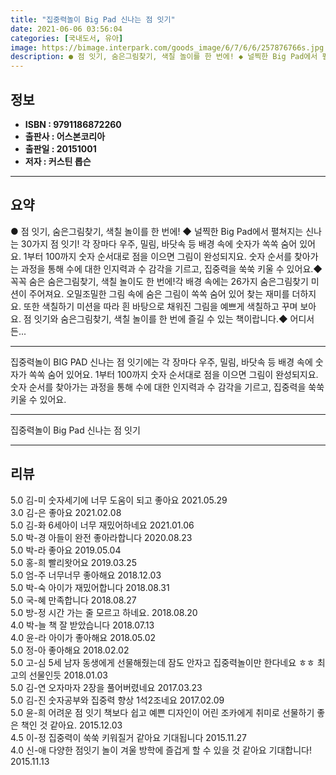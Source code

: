 ```yaml
---
title: "집중력놀이 Big Pad 신나는 점 잇기"
date: 2021-06-06 03:56:04
categories: [국내도서, 유아]
image: https://bimage.interpark.com/goods_image/6/7/6/6/257876766s.jpg
description: ● 점 잇기, 숨은그림찾기, 색칠 놀이를 한 번에! ◆ 널찍한 Big Pad에서 펼쳐지는 신나는 30가지 점 잇기! 각 장마다 우주, 밀림, 바닷속 등 배경 속에 숫자가 쏙쏙 숨어 있어요. 1부터 100까지 숫자 순서대로 점을 이으면 그림이 완성되지요. 숫자 순서를 찾아가는 과정을 통
---
```


## **정보**

- **ISBN : 9791186872260**
- **출판사 : 어스본코리아**
- **출판일 : 20151001**
- **저자 : 커스틴 롭슨**

------



## **요약**

●  점 잇기, 숨은그림찾기, 색칠 놀이를 한 번에! ◆ 널찍한 Big Pad에서 펼쳐지는 신나는 30가지 점 잇기! 각 장마다 우주, 밀림, 바닷속 등 배경 속에 숫자가 쏙쏙 숨어 있어요. 1부터 100까지 숫자 순서대로 점을 이으면 그림이 완성되지요. 숫자 순서를 찾아가는 과정을 통해 수에 대한 인지력과 수 감각을 기르고, 집중력을 쑥쑥 키울 수 있어요.◆ 꼭꼭 숨은 숨은그림찾기, 색칠 놀이도 한 번에!각 배경 속에는 26가지 숨은그림찾기 미션이 주어져요. 오밀조밀한 그림 속에 숨은 그림이 쏙쏙 숨어 있어 찾는 재미를 더하지요. 또한 색칠하기 미션을 따라 흰 바탕으로 채워진 그림을 예쁘게 색칠하고 꾸며 보아요. 점 잇기와 숨은그림찾기, 색칠 놀이를 한 번에 즐길 수 있는 책이랍니다.◆ 어디서든...

------

집중력놀이 BIG PAD 신나는 점 잇기에는 각 장마다 우주, 밀림, 바닷속 등 배경 속에 숫자가 쏙쏙 숨어 있어요. 1부터 100까지 숫자 순서대로 점을 이으면 그림이 완성되지요. 숫자 순서를 찾아가는 과정을 통해 수에 대한 인지력과 수 감각을 기르고, 집중력을 쑥쑥 키울 수 있어요.

------


집중력놀이 Big Pad 신나는 점 잇기 

------


## **리뷰** 

5.0 김-미 숫자세기에 너무 도움이 되고 좋아요 2021.05.29 <br/>3.0 김-은 좋아요 2021.02.08 <br/>5.0 김-화 6세아이 너무 재밌어하네요 2021.01.06 <br/>5.0 박-경 아들이 완전 좋아라합니다 2020.08.23 <br/>5.0 박-라 좋아요 2019.05.04 <br/>5.0 홍-희 빨리왓어요 2019.03.25 <br/>5.0 엄-주 너무너무 좋아해요 2018.12.03 <br/>5.0 박-숙 아이가 재밌어합니다 2018.08.31 <br/>5.0 국-혜 만족합니다 2018.08.27 <br/>5.0 방-정 시간 가는 줄 모르고 하네요. 2018.08.20 <br/>4.0 박-늘 책 잘 받았습니다 2018.07.13 <br/>4.0 윤-라 아이가 좋아해요 2018.05.02 <br/>5.0 정-아 좋아해요 2018.02.02 <br/>5.0 고-심 5세 남자 동생에게 선물해줬는데 잠도 안자고 집중력놀이만 한다네요 ㅎㅎ
최고의 선물인듯 2018.01.03 <br/>5.0 김-연 오자마자 2장을 풀어버렸네요
 2017.03.23 <br/>5.0 김-진 숫자공부와 집중력 향상  1석2조네요   2017.02.09 <br/>5.0 윤-희 어려운 점 잇기 책보다 쉽고 예쁜 디자인이 어린 조카에게 취미로 선물하기 좋은 책인 것 같아요. 2015.12.03 <br/>4.5 이-정 집중력이 쑥쑥 키워질거 같아요 기대됩니다 2015.11.27 <br/>4.0 신-애 다양한 점잇기 놀이 겨울 방학에 즐겁게 할 수 있을 것 같아요 기대합니다! 2015.11.13 <br/>